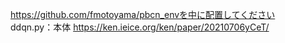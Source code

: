 https://github.com/fmotoyama/pbcn_envを中に配置してください  
ddqn.py：本体 https://ken.ieice.org/ken/paper/20210706yCeT/
